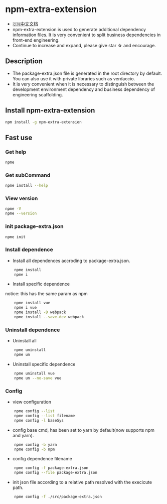 # npm-extra-extension

* [🇨🇳中文文档](https://github.com/pomelott/npm-extra/blob/master/CHINESE.md)
* npm-extra-extension is used to generate additional dependency information files. It is very convenient to split business dependencies in front-end engineering.
* Continue to increase and expand, please give star ☆ and encourage.

## Description

* The package-extra.json file is generated in the root directory by default. You can also use it with private libraries such as verdaccio.
* It is very convenient when it is necessary to distinguish between the development environment dependency and business dependency of engineering scaffolding.

## Install npm-extra-extension

```bash
npm install -g npm-extra-extension
```

## Fast use

### Get help

```bash
npme
```

### Get subCommand

```bash
npme install --help
```

### View version

```bash
npme -V
npme --version
```

### init package-extra.json

```bash
npme init
```

### Install dependence

* Install all dependences accroding to package-extra.json.

```bash
    npme install
    npme i
```

* Install specific dependence

notice: this has the same param as npm

```bash
    npme install vue
    npme i vue
    npme install -D webpack
    npme install --save-dev webpack
```

### Uninstall dependence

* Uninstall all

```bash
    npme uninstall
    npme un
```

* Uninstall specific dependence

 ```bash
     npme uninstall vue
     npme un --no-save vue
 ```

### Config

* view configuration

```bash
    npme config --list
    npme config --list filename
    npme config -l baseSys
```

* config base cmd, has been set to yarn by default(now supports npm and yarn).

```bash
    npme config -b yarn
    npme config -b npm
```

* config dependence filename

```bash
    npme config -f package-extra.json
    npme config --file package-extra.json
```

* init json file according to a relative path resolved with the execicute path.

```bash
    npme config -f ./src/package-extra.json
```
